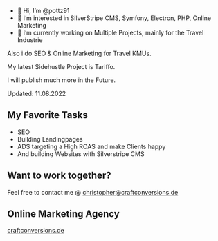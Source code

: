 - 👋 Hi, I’m @pottz91
- 👀 I’m interested in SilverStripe CMS, Symfony, Electron, PHP, Online Marketing 
- 🌱 I’m currently working on Multiple Projects, mainly for the Travel Industrie

Also i do SEO & Online Marketing for Travel KMUs.

My latest Sidehustle Project is Tariffo.

I will publish much more in the Future.

Updated: 11.08.2022

## My Favorite Tasks
- SEO
- Building Landingpages
- ADS targeting a High ROAS and make Clients happy
- And building Websites with Silverstripe CMS



## Want to work together?

Feel free to contact me @ christopher@craftconversions.de

## Online Marketing Agency
[craftconversions.de](https://www.craftconversions.de) 


<!---
pottz91/pottz91 is a ✨ special ✨ repository because its `README.md` (this file) appears on your GitHub profile.
You can click the Preview link to take a look at your changes.
--->
